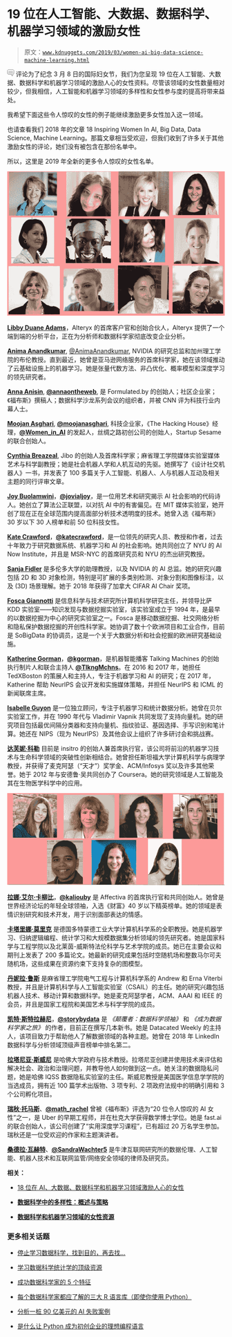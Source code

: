 # 19 位在人工智能、大数据、数据科学、机器学习领域的激励女性

> 原文：[`www.kdnuggets.com/2019/03/women-ai-big-data-science-machine-learning.html`](https://www.kdnuggets.com/2019/03/women-ai-big-data-science-machine-learning.html)

![c](img/3d9c022da2d331bb56691a9617b91b90.png) 评论为了纪念 3 月 8 日的国际妇女节，我们为您呈现 19 位在人工智能、大数据、数据科学和机器学习领域的激励人心的女性资料。尽管该领域的女性数量相对较少，但我相信，人工智能和机器学习领域的多样性和女性参与度的提高将带来益处。

我希望下面这些令人惊叹的女性的例子能继续激励更多女性加入这一领域。

也请查看我们 2018 年的文章 18 Inspiring Women In AI, Big Data, Data Science, Machine Learning。那篇文章相当受欢迎，但我们收到了许多关于其他激励女性的评论，她们没有被包含在那份名单中。

所以，这里是 2019 年全新的更多令人惊叹的女性名单。

![Women Ai Data Science 2019a](img/517f616d0500b5139aa9b9e86c703bb1.png)

[**Libby Duane Adams**](https://www.linkedin.com/in/libbyduaneadams/)，Alteryx 的首席客户官和创始合伙人，Alteryx 提供了一个端到端的分析平台，正在为分析师和数据科学家彻底改变企业分析。

[**Anima Anandkumar**](https://www.linkedin.com/in/anima-anandkumar-35171b1/), [@AnimaAnandkumar](https://twitter.com/AnimaAnandkumar), NVIDIA 的研究总监和加州理工学院的布伦教授。直到最近，她曾是亚马逊网络服务的首席科学家，她在该领域推动了云基础设施上的机器学习。她是张量代数方法、非凸优化、概率模型和深度学习的领先研究者。

[**Anna Anisin**](https://www.linkedin.com/in/annaanisin/), [**@annaontheweb**](https://twitter.com/annaontheweb), 是 Formulated.by 的创始人；社区企业家；《福布斯》撰稿人；数据科学沙龙系列会议的组织者，并被 CNN 评为科技行业内幕人士。

[**Moojan Asghari**](https://www.linkedin.com/in/moojanasghari/), [**@moojanasghari**](https://twitter.com/moojanasghari), 科技企业家，《The Hacking House》经理，[**@Women_in_AI**](https://twitter.com/Women_in_AI) 的发起人，丝绸之路初创公司的创始人，Startup Sesame 的联合创始人。

[**Cynthia Breazeal**](http://cynthiabreazeal.media.mit.edu/), Jibo 的创始人及首席科学家；麻省理工学院媒体实验室媒体艺术与科学副教授；她是社会机器人学和人机互动的先驱。她撰写了《设计社交机器人》一书，并发表了 100 多篇关于人工智能、机器人、人与机器人互动及相关主题的同行评审文章。

[**Joy Buolamwini**](https://www.media.mit.edu/people/joyab/overview/)，[**@jovialjoy**](https://twitter.com/jovialjoy)，是一位用艺术和研究揭示 AI 社会影响的代码诗人。她创立了算法公正联盟，以对抗 AI 中的有害偏见。在 MIT 媒体实验室，她开创了现在正在全球范围内提高面部分析技术透明度的技术。她曾入选《福布斯》30 岁以下 30 人榜单和前 50 位科技女性。

[**Kate Crawford**](https://www.katecrawford.net/)，[**@katecrawford**](https://twitter.com/katecrawford)，是一位领先的研究人员、教授和作者，过去十年致力于研究数据系统、机器学习和 AI 的社会影响。她共同创立了 NYU 的 AI Now Institute，并且是 MSR-NYC 的首席研究员和 NYU 的杰出研究教授。

[**Sanja Fidler**](https://www.cs.utoronto.ca/~fidler/) 是多伦多大学的助理教授，以及 NVIDIA 的 AI 总监。她的研究兴趣包括 2D 和 3D 对象检测，特别是可扩展的多类别检测、对象分割和图像标注，以及 (3D) 场景理解。她于 2018 年获得了加拿大 CIFAR AI Chair 奖项。

[**Fosca Giannotti**](https://kdd.isti.cnr.it/people/giannotti-fosca) 是信息科学与技术研究所计算机科学研究主任，并领导比萨 KDD 实验室——知识发现与数据挖掘实验室，该实验室成立于 1994 年，是最早的以数据挖掘为中心的研究实验室之一。Fosca 是移动数据挖掘、社交网络分析和隐私保护数据挖掘的开创性科学家。她协调了数十个欧洲项目和工业合作，目前是 SoBigData 的协调员，这是一个关于大数据分析和社会挖掘的欧洲研究基础设施。

[**Katherine Gorman**](http://www.katherinelgorman.com/)，[**@kgorman**](https://twitter.com/kgorman)，是机器智能播客 Talking Machines 的创始执行制片人和联合主持人 [**@TlkngMchns**](https://twitter.com/TlkngMchns)。在 2016 和 2017 年，她担任 TedXBoston 的策展人和主持人，专注于机器学习和 AI 的研究；在 2017 年，Katherine 帮助 NeurIPS 会议开发和实施媒体策略，并担任 NeurIPS 和 ICML 的新闻联席主席。

[**Isabelle Guyon**](https://www.clopinet.com/isabelle/) 是一位独立顾问，专注于机器学习和统计数据分析。她曾在贝尔实验室工作，并在 1990 年代与 Vladimir Vapnik 共同发现了支持向量机。她的研究项目包括最优间隔分类器和支持向量机、指纹验证、基因选择、手写识别和笔计算。她还在 NIPS（现为 NeurIPS）及其他会议上组织了许多研讨会和挑战赛。

[**达芙妮·科勒**](https://en.wikipedia.org/wiki/Daphne_Koller) 目前是 insitro 的创始人兼首席执行官，该公司将前沿的机器学习技术与生命科学领域的突破性创新相结合。她曾担任斯坦福大学计算机科学与病理学教授，并获得了麦克阿瑟（“天才”）奖学金、ACM/Infosys 奖以及许多其他荣誉。她于 2012 年与安德鲁·吴共同创办了 Coursera。她的研究领域是人工智能及其在生物医学科学中的应用。

![女性人工智能数据科学 2019b](img/26bc22a3a18316652f3abd87744de176.png)

[**拉娜·艾尔·卡柳比**](https://en.wikipedia.org/wiki/Rana_el_Kaliouby)，[**@kaliouby**](https://twitter.com/kaliouby) 是 Affectiva 的首席执行官和共同创始人。她曾是世界经济论坛的年轻全球领袖，入选《财富》40 岁以下精英榜单。她的领域是表情识别研究和技术开发，用于识别面部表达的情感。

[**卡塔里娜·莫里克**](https://www-ai.cs.uni-dortmund.de/PERSONAL/morik.html) 是德国多特蒙德工业大学计算机科学系的全职教授。她是机器学习、归纳逻辑编程、统计学习和大规模数据集分析领域的领先研究者。她是国家科学与工程学院以及北莱茵-威斯特法伦科学与艺术学院的成员。她已在主要会议和期刊上发表了 200 多篇论文。她最新的研究成果包括时空随机场和整数马尔可夫随机场，这些成果在资源约束下支持复杂的图模型。

[**丹妮拉·鲁斯**](https://www.csail.mit.edu/person/daniela-rus) 是麻省理工学院电气工程与计算机科学系的 Andrew 和 Erna Viterbi 教授，并且是计算机科学与人工智能实验室（CSAIL）的主任。她的研究兴趣包括机器人技术、移动计算和数据科学。她是麦克阿瑟学者，ACM、AAAI 和 IEEE 的会员，并且是国家工程院和美国艺术与科学学院的成员。

[**凯特·斯特拉赫尼**](https://www.linkedin.com/in/kate-strachnyi-data)，[**@storybydata**](https://twitter.com/storybydata?lang=en) 是 *《颠覆者：数据科学领袖》* 和 *《成为数据科学家之旅》* 的作者，目前正在撰写几本新书。她是 Datacated Weekly 的主持人，该项目致力于帮助他人了解数据领域的各种主题。她曾在 2018 年 LinkedIn 数据科学与分析领域顶级声音榜单中排名第二。

[**拉塔尼亚·斯威尼**](https://www.iq.harvard.edu/people/latanya-sweeney) 是哈佛大学政府与技术教授。拉塔尼亚创建并使用技术来评估和解决社会、政治和治理问题，并教导他人如何做到这一点。她关注的数据隐私问题，她是哈佛 IQSS 数据隐私实验室的主任。斯威尼教授是美国医学信息学学院的当选成员，拥有近 100 篇学术出版物、3 项专利、2 项政府法规中的明确引用和 3 个公司孵化项目。

[**瑞秋·托马斯**](https://www.linkedin.com/in/rachel-thomas-942a7923/)、[**@math_rachel**](https://twitter.com/math_rachel) 曾被《福布斯》评选为“20 位令人惊叹的 AI 女性”之一，是 Uber 的早期工程师，并在杜克大学获得数学博士学位。她是 fast.ai 的联合创始人，该公司创建了“实用深度学习课程”，已有超过 20 万名学生参加。瑞秋还是一位受欢迎的作家和主题演讲者。

[**桑德拉·瓦赫特**](https://www.oii.ox.ac.uk/people/sandra-wachter/)、[**@SandraWachter5**](https://twitter.com/SandraWachter5) 是牛津互联网研究所的数据伦理、人工智能、机器人技术和互联网监管/网络安全领域的律师及研究员。

**相关：**

+   [18 位在 AI、大数据、数据科学和机器学习领域激励人心的女性](https://www.kdnuggets.com/2018/03/inspiring-women-ai-big-data-science.html)

+   [**数据科学中的多样性：概述与策略**](https://www.kdnuggets.com/2018/09/diversity-data-science.html)

+   [**数据科学和机器学习领域的女性资源**](https://www.kdnuggets.com/2018/06/resources-women-data-science-machine-learning.html)

### 更多相关话题

+   [停止学习数据科学，找到目的，再去找…](https://www.kdnuggets.com/2021/12/stop-learning-data-science-find-purpose.html)

+   [学习数据科学统计学的顶级资源](https://www.kdnuggets.com/2021/12/springboard-top-resources-learn-data-science-statistics.html)

+   [成功数据科学家的 5 个特征](https://www.kdnuggets.com/2021/12/5-characteristics-successful-data-scientist.html)

+   [每个数据科学家都应了解的三大 R 语言库（即使你使用 Python）](https://www.kdnuggets.com/2021/12/three-r-libraries-every-data-scientist-know-even-python.html)

+   [分析一桩 90 亿美元的 AI 失败案例](https://www.kdnuggets.com/2021/12/9b-ai-failure-examined.html)

+   [是什么让 Python 成为初创企业的理想编程语言](https://www.kdnuggets.com/2021/12/makes-python-ideal-programming-language-startups.html)
